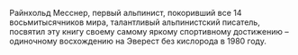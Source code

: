<!--2020-12-04 01:05:35-->
Райнхольд Месснер, первый альпинист, покоривший все 14 восьмитысячников мира, талантливый альпинистский писатель, посвятил эту книгу своему самому яркому спортивному достижению – одиночному восхождению на Эверест без кислорода в 1980 году.